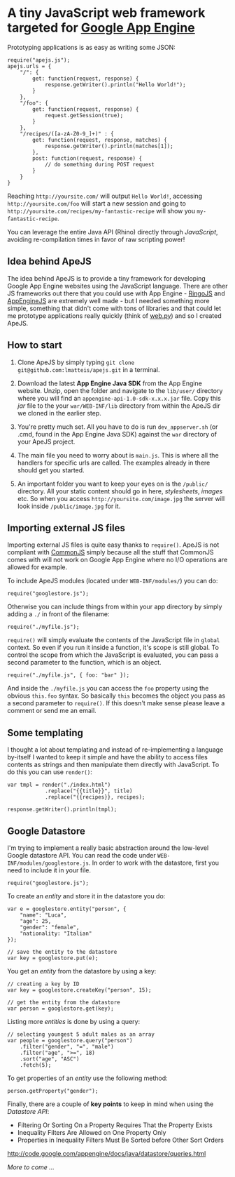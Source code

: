 # A tiny JavaScript web framework targeted for [Google App Engine](http://code.google.com/appengine)

Prototyping applications is as easy as writing some JSON:

    require("apejs.js");
    apejs.urls = {
        "/": {
            get: function(request, response) {
                response.getWriter().println("Hello World!");
            }
        },
        "/foo": {
            get: function(request, response) {
                request.getSession(true);
            }
        },
        "/recipes/([a-zA-Z0-9_]+)" : {
            get: function(request, response, matches) {
                response.getWriter().println(matches[1]);
            },
            post: function(request, response) {
                // do something during POST request
            }
        }
    }

Reaching `http://yoursite.com/` will output `Hello World!`, accessing
`http://yoursite.com/foo` will start a new session and going to
`http://yoursite.com/recipes/my-fantastic-recipe` will show you
`my-fantastic-recipe`. 

You can leverage the entire Java API (Rhino) directly through *JavaScript*, avoiding re-compilation times in favor of
raw scripting power!

## Idea behind ApeJS

The idea behind ApeJS is to provide a tiny framework for developing Google App
Engine websites using the JavaScript language. There are other JS
frameworks out there that you could use with App Engine - [RingoJS](http://ringojs.org) and
[AppEngineJS](http://www.appenginejs.org/) are extremely well made -
but I needed something more simple, something that didn't come with tons of
libraries and that could let me prototype applications really quickly (think of
[web.py](http://webpy.org)) and so I created ApeJS.

## How to start

1. Clone ApeJS by simply typing `git clone git@github.com:lmatteis/apejs.git` in a terminal.

2. Download the latest **App Engine Java SDK** from the App Engine website. Unzip,
open the folder and navigate to the `lib/user/` directory where you will find an
`appengine-api-1.0-sdk-x.x.x.jar` file. Copy this *jar* file to the your 
`war/WEB-INF/lib` directory from within the ApeJS dir we cloned in the earlier
step.

3. You're pretty much set. All you have to do is run
`dev_appserver.sh` (or .cmd, found in the App Engine Java SDK) against the `war`
directory of your ApeJS project. 

4. The main file you need to worry about is `main.js`. This is where all the
handlers for specific urls are called. The examples already in there should get
you started. 

5. An important folder you want to keep your eyes on is the `/public/` directory.
All your static content should go in here, *stylesheets*, *images* etc. So when
you access `http://yoursite.com/image.jpg` the server will look inside
`/public/image.jpg` for it.

## Importing external JS files

Importing external JS files is quite easy thanks to `require()`. ApeJS is not
compliant with [CommonJS](http://www.commonjs.org/) simply because all the stuff that CommonJS comes
with will not work on Google App Engine where no I/O operations are allowed for
example.

To include ApeJS modules (located under `WEB-INF/modules/`) you can do:

    require("googlestore.js");

Otherwise you can include things from within your app directory by simply adding
a `./` in front of the filename:

    require("./myfile.js");

`require()` will simply evaluate the contents of the JavaScript file in `global`
context. So even if you run it inside a function, it's scope is still global. To
control the scope from which the JavaScript is evaluated, you can pass a second
parameter to the function, which is an object.

    require("./myfile.js", { foo: "bar" });

And inside the `./myfile.js` you can access the `foo` property using the obvious
`this.foo` syntax. So basically `this` becomes the object you pass as a second
parameter to `require()`. If this doesn't make sense please leave a comment or
send me an email.

## Some templating

I thought a lot about templating and instead of re-implementing a language
by-itself I wanted to keep it simple and have the ability to
access files contents as strings and then manipulate them directly with
JavaScript. To do this you can use `render()`:

    var tmpl = render("./index.html")
                .replace("{{title}}", title)
                .replace("{{recipes}}, recipes);

    response.getWriter().println(tmpl);

## Google Datastore

I'm trying to implement a really basic abstraction around the low-level Google
datastore API. You can read the code under `WEB-INF/modules/googlestore.js`.
In order to work with the datastore, first you need to include it in your file.

    require("googlestore.js");

To create an *entity* and store it in the datastore you do:

    var e = googlestore.entity("person", {
        "name": "Luca",
        "age": 25,
        "gender": "female",
        "nationality: "Italian"
    });

    // save the entity to the datastore
    var key = googlestore.put(e);

You get an *entity* from the datastore by using a key:

    // creating a key by ID
    var key = googlestore.createKey("person", 15);

    // get the entity from the datastore
    var person = googlestore.get(key);

Listing more *entities* is done by using a query:

    // selecting youngest 5 adult males as an array
    var people = googlestore.query("person")
        .filter("gender", "=", "male")
        .filter("age", ">=", 18)
        .sort("age", "ASC")
        .fetch(5);

To get properties of an *entity* use the following method:

    person.getProperty("gender");

Finally, there are a couple of **key points** to keep in mind when using the *Datastore API*:

  - Filtering Or Sorting On a Property Requires That the Property Exists
  - Inequality Filters Are Allowed on One Property Only
  - Properties in Inequality Filters Must Be Sorted before Other Sort Orders

http://code.google.com/appengine/docs/java/datastore/queries.html


*More to come ...*

